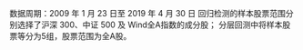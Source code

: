 数据周期：2009 年 1 月 23 日至 2019 年 4 月 30 日
回归检测的样本股票范围分别选择了沪深 300、中证 500 及 Wind全A指数的成分股；
分层回测中将样本股票等分为5组，股票范围为全A股。
